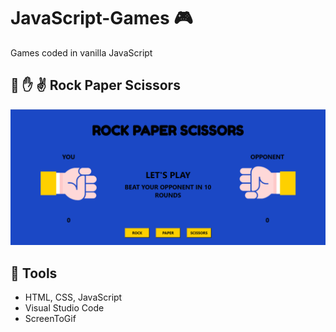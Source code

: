 # JavaScript-Games :video_game:
Games coded in vanilla JavaScript

## :punch: :hand: :v: Rock Paper Scissors
![](Rock-Paper-Scissors/images/RPS.gif)

## :wrench: Tools
- HTML, CSS, JavaScript
- Visual Studio Code
- ScreenToGif
